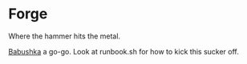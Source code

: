 # Forge

Where the hammer hits the metal.

[Babushka](http://babushka.me) a go-go. Look at runbook.sh for how to kick this sucker off.

